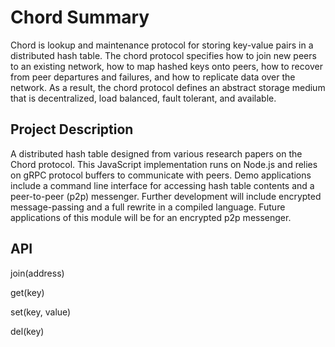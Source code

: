 # Chord Summary
Chord is lookup and maintenance protocol for storing key-value pairs in a distributed hash table. The chord protocol specifies how to join new peers to an existing network, how to map hashed keys onto peers, how to recover from peer departures and failures, and how to replicate data over the network. As a result, the chord protocol defines an abstract storage medium that is decentralized, load balanced, fault tolerant, and available.

## Project Description
A distributed hash table designed from various research papers on the Chord protocol. This JavaScript implementation runs on Node.js and relies on gRPC protocol buffers to communicate with peers. Demo applications include a command line interface for accessing hash table contents and a peer-to-peer (p2p) messenger. Further development will include encrypted message-passing and a full rewrite in a compiled language. Future applications of this module will be for an encrypted p2p messenger.

## API

join(address)

get(key)

set(key, value)

del(key)